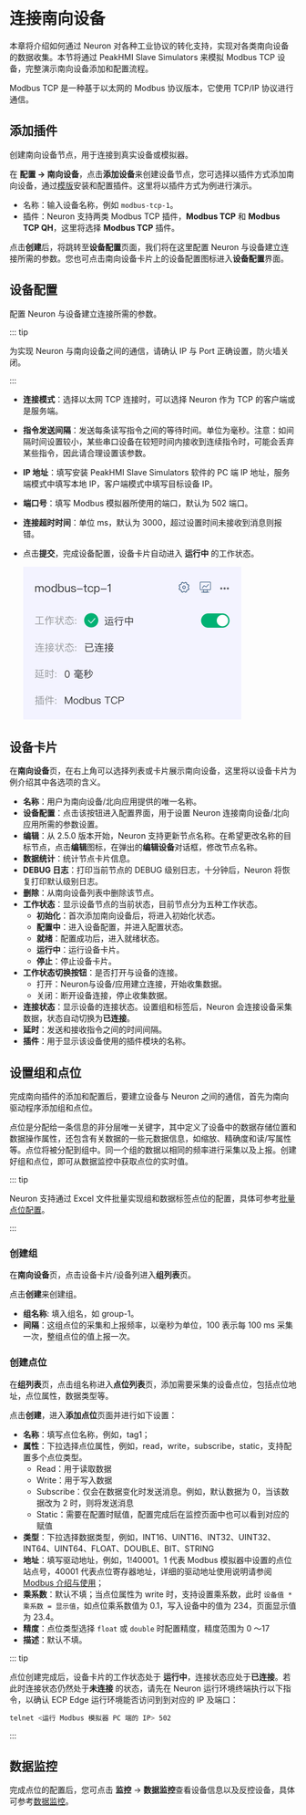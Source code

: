 # 连接南向设备

本章将介绍如何通过 Neuron 对各种工业协议的转化支持，实现对各类南向设备的数据收集。本节将通过 PeakHMI Slave Simulators 来模拟 Modbus TCP 设备，完整演示南向设备添加和配置流程。

Modbus TCP 是一种基于以太网的 Modbus 协议版本，它使用 TCP/IP 协议进行通信。

## 添加插件

创建南向设备节点，用于连接到真实设备或模拟器。

在 **配置 -> 南向设备**，点击**添加设备**来创建设备节点，您可选择以插件方式添加南向设备，通过[模版](../templates/templates.md)安装和配置插件。这里将以插件方式为例进行演示。

* 名称：输入设备名称，例如 `modbus-tcp-1`。
* 插件：Neuron 支持两类 Modbus TCP 插件，**Modbus TCP** 和 **Modbus TCP QH**，这里将选择 **Modbus TCP** 插件。

点击**创建**后，将跳转至**设备配置**页面，我们将在这里配置 Neuron 与设备建立连接所需的参数。您也可点击南向设备卡片上的设备配置图标进入**设备配置**界面。

## 设备配置

配置 Neuron 与设备建立连接所需的参数。

::: tip

为实现 Neuron 与南向设备之间的通信，请确认 IP 与 Port 正确设置，防火墙关闭。

:::

- **连接模式**：选择以太网 TCP 连接时，可以选择 Neuron 作为 TCP 的客户端或是服务端。

* **指令发送间隔**：发送每条读写指令之间的等待时间。单位为毫秒。注意：如间隔时间设置较小，某些串口设备在较短时间内接收到连续指令时，可能会丢弃某些指令，因此请合理设置该参数。

* **IP 地址**：填写安装 PeakHMI Slave Simulators 软件的 PC 端 IP 地址，服务端模式中填写本地 IP，客户端模式中填写目标设备 IP。

* **端口号**：填写 Modbus 模拟器所使用的端口，默认为 502 端口。

* **连接超时时间**：单位 ms，默认为 3000，超过设置时间未接收到消息则报错。

* 点击**提交**，完成设备配置，设备卡片自动进入 **运行中** 的工作状态。

  

  <img src="./assets/south-devices.png" alt="south-devices" style="zoom:50%;" />

## 设备卡片

在**南向设备**页，在右上角可以选择列表或卡片展示南向设备，这里将以设备卡片为例介绍其中各选项的含义。

* **名称**：用户为南向设备/北向应用提供的唯一名称。
* **设备配置**：点击该按钮进入配置界面，用于设置 Neuron 连接南向设备/北向应用所需的参数设置。
* **编辑**：从 2.5.0 版本开始，Neuron 支持更新节点名称。在希望更改名称的目标节点，点击**编辑**图标，在弹出的**编辑设备**对话框，修改节点名称。
* **数据统计**：统计节点卡片信息。
* **DEBUG 日志**：打印当前节点的 DEBUG 级别日志，十分钟后，Neuron 将恢复打印默认级别日志。
* **删除**：从南向设备列表中删除该节点。
* **工作状态**：显示设备节点的当前状态，目前节点分为五种工作状态。
    * **初始化**：首次添加南向设备后，将进入初始化状态。
    * **配置中**：进入设备配置，并进入配置状态。
    * **就绪**：配置成功后，进入就绪状态。
    * **运行中**：运行设备卡片。
    * **停止**：停止设备卡片。
* **工作状态切换按钮**：是否打开与设备的连接。
    * 打开：Neuron与设备/应用建立连接，开始收集数据。
    * 关闭：断开设备连接，停止收集数据。
* **连接状态**：显示设备的连接状态。设置组和标签后，Neuron 会连接设备采集数据，状态自动切换为**已连接**。
* **延时**：发送和接收指令之间的时间间隔。
* **插件**：用于显示该设备使用的插件模块的名称。

## 设置组和点位

完成南向插件的添加和配置后，要建立设备与 Neuron 之间的通信，首先为南向驱动程序添加组和点位。

点位是分配给一条信息的非分层唯一关键字，其中定义了设备中的数据存储位置和数据操作属性，还包含有关数据的一些元数据信息，如缩放、精确度和读/写属性等。点位将被分配到组中。同一个组的数据以相同的频率进行采集以及上报。创建好组和点位，即可从数据监控中获取点位的实时值。

::: tip

Neuron 支持通过 Excel 文件批量实现组和数据标签点位的配置，具体可参考[批量点位配置](../import-export/import-export.md)。

:::

### 创建组

在**南向设备**页，点击设备卡片/设备列进入**组列表**页。

点击**创建**来创建组。

- **组名称**: 填入组名，如 group-1。
- **间隔**：这组点位的采集和上报频率，以毫秒为单位，100 表示每 100 ms 采集一次，整组点位的值上报一次。

### 创建点位

在**组列表**页，点击组名称进入**点位列表**页，添加需要采集的设备点位，包括点位地址，点位属性，数据类型等。

点击**创建**，进入**添加点位**页面并进行如下设置：

- **名称**：填写点位名称，例如，tag1；
- **属性**：下拉选择点位属性，例如，read，write，subscribe，static，支持配置多个点位类型。
  - Read：用于读取数据
  - Write：用于写入数据
  - Subscribe：仅会在数据变化时发送消息。例如，默认数据为 0，当该数据改为 2 时，则将发送消息
  - Static：需要在配置时赋值，配置完成后在监控页面中也可以看到对应的赋值
- **类型**：下拉选择数据类型，例如，INT16、UINT16、INT32、UINT32、INT64、UINT64、FLOAT、DOUBLE、BIT、STRING
- **地址**：填写驱动地址，例如，1!40001。1 代表 Modbus 模拟器中设置的点位站点号，40001 代表点位寄存器地址，详细的驱动地址使用说明请参阅 [Modbus 介绍与使用](./modbus-tcp/modbus-tcp.md)；
- **乘系数**：默认不填；当点位属性为 write 时，支持设置乘系数，此时 `设备值 * 乘系数 = 显示值`，如点位乘系数值为 0.1，写入设备中的值为 234，页面显示值为 23.4。
- **精度**：点位类型选择 `float` 或 `double` 时配置精度，精度范围为 0 ～17
- **描述**：默认不填。

::: tip

点位创建完成后，设备卡片的工作状态处于 **运行中**，连接状态应处于**已连接**。若此时连接状态仍然处于**未连接** 的状态，请先在 Neuron 运行环境终端执行以下指令，以确认 ECP Edge 运行环境能否访问到到对应的 IP 及端口：

```bash
telnet <运行 Modbus 模拟器 PC 端的 IP> 502
```

:::

## 数据监控

完成点位的配置后，您可点击 **监控** -> **数据监控**查看设备信息以及反控设备，具体可参考[数据监控](../../usage/monitoring.md)。
